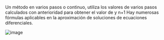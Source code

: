 Un método en varios pasos o continuo, utiliza los valores de varios pasos calculados con anterioridad para obtener el valor de y n+1 Hay numerosas fórmulas aplicables en la aproximación de soluciones de ecuaciones diferenciales.

![image](https://github.com/Jorge11Romero/Metodos-Numericos/assets/147437900/de00e0a6-2ab4-40f4-a61a-eb2020e9881e)
